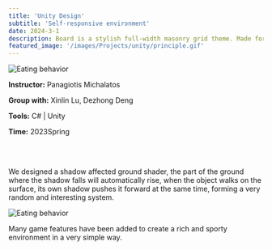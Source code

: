 ```yaml
---
title: 'Unity Design'
subtitle: 'Self-responsive environment'
date: 2024-3-1
description: Board is a stylish full-width masonry grid theme. Made for designers, artists, photographers and developers to show off their best work.
featured_image: '/images/Projects/unity/principle.gif'
---
```


<div class="kgallery__item">
        <img src="{{site.baseurl}}/images/Projects/unity/principle.gif" alt="Eating behavior">
        <div class="kgallery__caption">
            <p><strong>Instructor:</strong> Panagiotis Michalatos</p>
            <p><strong>Group with:</strong> Xinlin Lu, Dezhong Deng</p>
            <p><strong>Tools:</strong> C# | Unity</p>
            <p><strong>Time:</strong> 2023Spring</p>
            <br><br>
            <p>We designed a shadow affected ground shader, the part of the ground where the shadow falls will automatically rise, when the object walks on the surface, its own shadow pushes it forward at the same time, forming a very random and interesting system.</p>
        </div>
    </div>

<div class="kgallery__item">
        <img src="{{site.baseurl}}/images/Projects/unity/game_preview.gif" alt="Eating behavior">
        <div class="kgallery__caption">
            <p>Many game features have been added to create a rich and sporty environment in a very simple way.</p>
        </div>
    </div>
